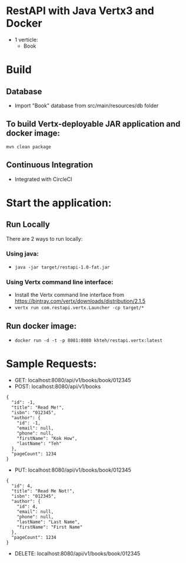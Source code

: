 # RestAPI with Java Vertx3 and Docker
* 1 verticle:
  - Book

# Build

## Database
* Import "Book" database from src/main/resources/db folder

## To build Vertx-deployable JAR application and docker image:
```mvn clean package```

## Continuous Integration
* Integrated with CircleCI

# Start the application:
## Run Locally
There are 2 ways to run locally:
### Using java:
* `java -jar target/restapi-1.0-fat.jar`

### Using Vertx command line interface:
* Install the Vertx command line interface from https://bintray.com/vertx/downloads/distribution/2.1.5
* `vertx run com.restapi.vertx.Launcher -cp target/*`

## Run docker image:
* `docker run -d -t -p 8081:8080 khteh/restapi.vertx:latest`

# Sample Requests:
* GET: localhost:8080/api/v1/books/book/012345
* POST: localhost:8080/api/v1/books
```
{
  "id": -1,
  "title": "Read Me!",
  "isbn": "012345",
  "author": {
    "id": -1,
    "email": null,
    "phone": null,
    "firstName": "Kok How",
    "lastName": "Teh"
  },
  "pageCount": 1234
}
```
* PUT: localhost:8080/api/v1/books/book/012345
```
{
  "id": 4,
  "title": "Read Me Not!",
  "isbn": "012345",
  "author": {
    "id": 4,
    "email": null,
    "phone": null,
    "lastName": "Last Name",
    "firstName": "First Name"
  },
  "pageCount": 1234
}
```
* DELETE: localhost:8080/api/v1/books/book/012345

